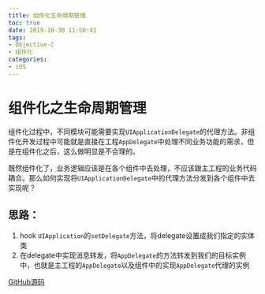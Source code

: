 ```yaml
---
title: 组件化生命周期管理
toc: true
date: 2019-10-30 11:50:41
tags:
- Objective-C
- 组件化
categories:
- iOS
---
```


# 组件化之生命周期管理

组件化过程中，不同模块可能需要实现`UIApplicationDelegate`的代理方法。非组件化开发过程中可能就是直接在工程`AppDelegate`中处理不同业务功能的需求，但是在组件化之后，这么做明显是不合理的。

既然组件化了，业务逻辑应该是在各个组件中去处理，不应该跟主工程的业务代码耦合。那么如何实现将`UIApplicationDelegate`中的代理方法分发到各个组件中去实现呢？

## 思路：

1. hook `UIApplication`的`setDelegate`方法，将delegate设置成我们指定的实体类
2. 在delegate中实现消息转发，将`AppDelegate`的方法转发到我们的目标实例中，也就是主工程的`AppDelegate`以及组件中的实现`AppDelegate`代理的实例

[GitHub源码](https://github.com/xujiebing/AJModuleService)

